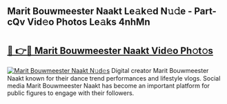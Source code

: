 ## Marit Bouwmeester Naakt Le𝚊k𝚎d N𝚞𝚍e - Part-cQv Vid𝚎o Photos Le𝚊ks 4nhMn

# <h2><a href="http://fb0za8.evod.top/?m=Marit+Bouwmeester+Naakt">🔗 👉🔴 Marit Bouwmeester Naakt Vid𝚎o Ph𝚘t𝚘s</a></h2>

[![Marit Bouwmeester Naakt N𝚞d𝚎s](https://i.imgur.com/8V9OHl7.gif)](http://fb0za8.evod.top/?m=Marit+Bouwmeester+Naakt)
Digital creator Marit Bouwmeester Naakt known for their dance trend performances and lifestyle vlogs. Social media Marit Bouwmeester Naakt has become an important platform for public figures to engage with their followers. 
